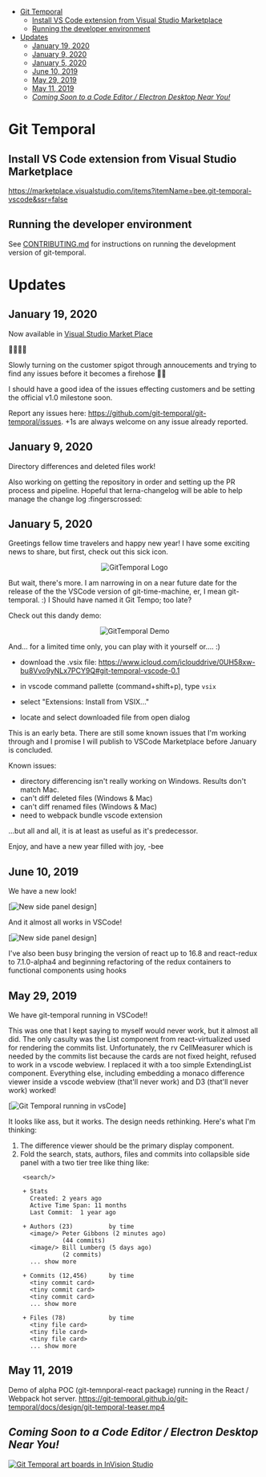 <!-- START doctoc generated TOC please keep comment here to allow auto update -->
<!-- DON'T EDIT THIS SECTION, INSTEAD RE-RUN doctoc TO UPDATE -->

- [Git Temporal](#git-temporal)
  - [Install VS Code extension from Visual Studio Marketplace](#install-vs-code-extension-from-visual-studio-marketplace)
  - [Running the developer environment](#running-the-developer-environment)
- [Updates](#updates)
  - [January 19, 2020](#january-19-2020)
  - [January 9, 2020](#january-9-2020)
  - [January 5, 2020](#january-5-2020)
  - [June 10, 2019](#june-10-2019)
  - [May 29, 2019](#may-29-2019)
  - [May 11, 2019](#may-11-2019)
  - [_Coming Soon to a Code Editor / Electron Desktop Near You!_](#_coming-soon-to-a-code-editor--electron-desktop-near-you_)

<!-- END doctoc generated TOC please keep comment here to allow auto update -->

# Git Temporal

## Install VS Code extension from Visual Studio Marketplace

https://marketplace.visualstudio.com/items?itemName=bee.git-temporal-vscode&ssr=false

## Running the developer environment

See [CONTRIBUTING.md](https://github.com/git-temporal/git-temporal/blob/master/CONTRIBUTING.md) for instructions on running the development
version of git-temporal.

# Updates

## January 19, 2020

Now available in [Visual Studio Market Place](https://marketplace.visualstudio.com/items?itemName=bee.git-temporal-vscode&ssr=false)

🍾🎉🎊🥳

Slowly turning on the customer spigot through annoucements and trying to find any issues before it becomes a firehose 🤫🙂

I should have a good idea of the issues effecting customers and be setting the official v1.0 milestone soon.

Report any issues here: https://github.com/git-temporal/git-temporal/issues. +1s are always welcome on any issue already reported.

## January 9, 2020

Directory differences and deleted files work!

Also working on getting the repository in order and setting up the PR process and pipeline. Hopeful that lerna-changelog will be able to help manage the change log :fingerscrossed:

## January 5, 2020

Greetings fellow time travelers and happy new year! I have some exciting news to share, but first, check out this sick icon.

<p align="center">
  <img src="https://raw.githubusercontent.com/git-temporal/git-temporal/master/packages/git-temporal-vscode/images/gticon.png" alt="GitTemporal Logo" />
</p>

But wait, there's more. I am narrowing in on a near future date for the release of the the VSCode version of git-time-machine, er, I mean git-temporal. :) I Should have named it Git Tempo; too late?

Check out this dandy demo:

<p align="center">
  <img src="https://raw.githubusercontent.com/git-temporal/git-temporal/master/packages/git-temporal-vscode/images/gtdemo.gif" alt="GitTemporal Demo" />
</p>

And... for a limited time only, you can play with it yourself or.... :)

- download the .vsix file:
  https://www.icloud.com/iclouddrive/0UH58xw-bu8Vvo9yNLx7PCY9Q#git-temporal-vscode-0.1

- in vscode command pallette (command+shift+p), type `vsix`
- select "Extensions: Install from VSIX..."
- locate and select downloaded file from open dialog

This is an early beta. There are still some known issues that I'm working through and I promise I will publish to VSCode Marketplace before January is concluded.

Known issues:

- directory differencing isn't really working on Windows. Results don't match Mac.
- can't diff deleted files (Windows & Mac)
- can't diff renamed files (Windows & Mac)
- need to webpack bundle vscode extension

...but all and all, it is at least as useful as it's predecessor.

Enjoy, and have a new year filled with joy, -bee

## June 10, 2019

We have a new look!

[<img alt="New side panel design" src="docs/20190610_git-temporal-react.png"
/>]

And it almost all works in VSCode!

[<img alt="New side panel design" src="docs/20190610_git-temporal-vscode.png"
/>]

I've also been busy bringing the version of react up to 16.8 and react-redux to 7.1.0-alpha4 and beginning refactoring of the redux containers to functional components using hooks

## May 29, 2019

We have git-temporal running in VSCode!!

This was one that I kept saying to myself would never work, but it almost all did. The only casulty was the List component from react-virtualized used for rendering the commits list. Unfortunately, the rv CellMeasurer which is needed by the commits list because the cards are not fixed height, refused to work in a vscode webview. I replaced it with a too simple ExtendingList component. Everything else, including embedding a monaco difference viewer inside a vscode webview (that'll never work) and D3 (that'll never work) worked!

[<img alt="Git Temporal running in vsCode" src="docs/git-temporal-live-in-vscode.png"
/>]

It looks like ass, but it works. The design needs rethinking. Here's what I'm thinking:

1. The difference viewer should be the primary display component.
1. Fold the search, stats, authors, files and commits into collapsible side panel with a two tier tree like thing like:

```text
    <search/>

    + Stats
      Created: 2 years ago
      Active Time Span: 11 months
      Last Commit:  1 year ago

    + Authors (23)          by time
      <image/> Peter Gibbons (2 minutes ago)
               (44 commits)
      <image/> Bill Lumberg (5 days ago)
               (2 commits)
      ... show more

    + Commits (12,456)      by time
      <tiny commit card>
      <tiny commit card>
      <tiny commit card>
      ... show more

    + Files (78)            by time
      <tiny file card>
      <tiny file card>
      <tiny file card>
      ... show more
```

## May 11, 2019

Demo of alpha POC (git-temnporal-react package) running in the React / Webpack hot server.
https://git-temporal.github.io/git-temporal/docs/design/git-temporal-teaser.mp4

## _Coming Soon to a Code Editor / Electron Desktop Near You!_

[<img alt="Git Temporal art boards in InVision Studio" src="docs/design/UI_Moc_InVision_Studio.png"
/>](https://www.invisionapp.com/studio)

```

```
